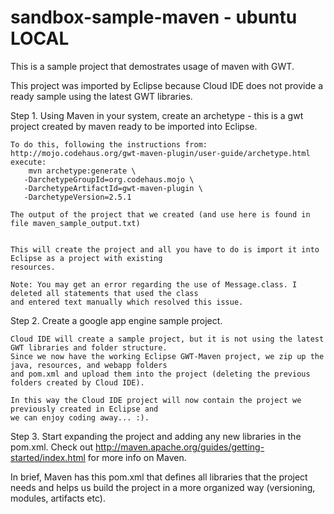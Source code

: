 sandbox-sample-maven -  ubuntu LOCAL
====================

This is a sample project that demostrates usage of maven with GWT.


This project was imported by Eclipse because Cloud IDE does not provide a ready sample using 
the latest GWT libraries.


Step 1. Using Maven in your system, create an archetype - this is a gwt project created by maven
ready to be imported into Eclipse.

    To do this, following the instructions from: http://mojo.codehaus.org/gwt-maven-plugin/user-guide/archetype.html
    execute: 
        mvn archetype:generate \
       -DarchetypeGroupId=org.codehaus.mojo \
       -DarchetypeArtifactId=gwt-maven-plugin \
       -DarchetypeVersion=2.5.1

    The output of the project that we created (and use here is found in file maven_sample_output.txt)


    This will create the project and all you have to do is import it into Eclipse as a project with existing 
    resources.

    Note: You may get an error regarding the use of Message.class. I deleted all statements that used the class
    and entered text manually which resolved this issue. 


Step 2. Create a google app engine sample project. 

    Cloud IDE will create a sample project, but it is not using the latest GWT libraries and folder structure.
    Since we now have the working Eclipse GWT-Maven project, we zip up the java, resources, and webapp folders
    and pom.xml and upload them into the project (deleting the previous folders created by Cloud IDE).

    In this way the Cloud IDE project will now contain the project we previously created in Eclipse and 
    we can enjoy coding away... :).


Step 3. Start expanding the project and adding any new libraries in the pom.xml. Check out 
http://maven.apache.org/guides/getting-started/index.html for more info on Maven.

In brief, Maven has this pom.xml that defines all libraries that the project needs and helps us
build the project in a more organized way (versioning, modules, artifacts etc).



